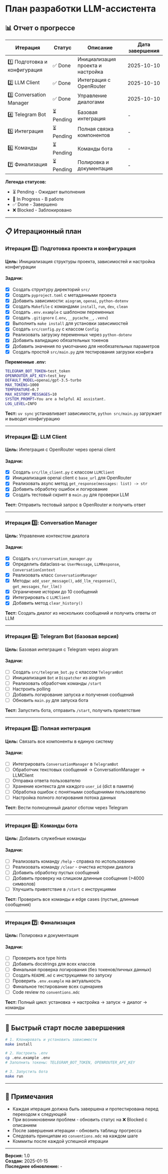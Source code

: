 # План разработки LLM-ассистента

## 📊 Отчет о прогрессе

| Итерация | Статус | Описание | Дата завершения |
|----------|--------|----------|-----------------|
| 1️⃣ Подготовка и конфигурация | ✅ Done | Инициализация проекта и настройка | 2025-10-10 |
| 2️⃣ LLM Client | ✅ Done | Интеграция с OpenRouter | 2025-10-10 |
| 3️⃣ Conversation Manager | ✅ Done | Управление диалогами | 2025-10-10 |
| 4️⃣ Telegram Bot | ⏳ Pending | Базовая интеграция | - |
| 5️⃣ Интеграция | ⏳ Pending | Полная связка компонентов | - |
| 6️⃣ Команды | ⏳ Pending | Команды бота | - |
| 7️⃣ Финализация | ⏳ Pending | Полировка и документация | - |

**Легенда статусов:**
- ⏳ Pending - Ожидает выполнения
- 🔄 In Progress - В работе
- ✅ Done - Завершено
- ❌ Blocked - Заблокировано

---

## 📋 Итерационный план

### Итерация 1️⃣: Подготовка проекта и конфигурация

**Цель:** Инициализация структуры проекта, зависимостей и настройка конфигурации

#### Задачи:
- [x] Создать структуру директорий `src/`
- [x] Создать `pyproject.toml` с метаданными проекта
- [x] Добавить зависимости: `aiogram`, `openai`, `python-dotenv`
- [x] Создать `Makefile` с командами `install`, `run`, `dev`, `clean`
- [x] Создать `.env.example` с шаблоном переменных
- [x] Создать `.gitignore` (`.env`, `__pycache__`, `.venv`)
- [x] Выполнить `make install` для установки зависимостей
- [x] Создать `src/config.py` с классом `Config`
- [x] Реализовать загрузку переменных через `python-dotenv`
- [x] Добавить валидацию обязательных токенов
- [x] Добавить значения по умолчанию для необязательных параметров
- [x] Создать простой `src/main.py` для тестирования загрузки конфига

**Переменные .env:**
```bash
TELEGRAM_BOT_TOKEN=test_token
OPENROUTER_API_KEY=test_key
DEFAULT_MODEL=openai/gpt-3.5-turbo
MAX_TOKENS=1000
TEMPERATURE=0.7
MAX_HISTORY_MESSAGES=10
SYSTEM_PROMPT=You are a helpful AI assistant.
LOG_LEVEL=INFO
```

**Тест:** `uv sync` устанавливает зависимости, `python src/main.py` загружает и выводит конфигурацию

---

### Итерация 2️⃣: LLM Client

**Цель:** Интеграция с OpenRouter через openai client

#### Задачи:
- [x] Создать `src/llm_client.py` с классом `LLMClient`
- [x] Инициализация openai client с `base_url` для OpenRouter
- [x] Реализовать async метод `get_response(messages: list) -> str`
- [x] Добавить обработку ошибок и логирование
- [x] Создать тестовый скрипт в `main.py` для проверки LLM

**Тест:** Отправить тестовый запрос в OpenRouter и получить ответ

---

### Итерация 3️⃣: Conversation Manager

**Цель:** Управление контекстом диалога

#### Задачи:
- [x] Создать `src/conversation_manager.py`
- [x] Определить dataclass-ы: `UserMessage`, `LLMResponse`, `ConversationContext`
- [x] Реализовать класс `ConversationManager`
- [x] Методы: `add_user_message()`, `add_llm_response()`, `get_messages_for_llm()`
- [x] Ограничение истории до 10 сообщений
- [x] Интегрировать с `LLMClient`
- [x] Добавить метод `clear_history()`

**Тест:** Создать диалог из нескольких сообщений и получить ответы от LLM

---

### Итерация 4️⃣: Telegram Bot (базовая версия)

**Цель:** Базовая интеграция с Telegram через aiogram

#### Задачи:
- [ ] Создать `src/telegram_bot.py` с классом `TelegramBot`
- [ ] Инициализация `Bot` и `Dispatcher` из aiogram
- [ ] Реализовать обработчик команды `/start`
- [ ] Настроить polling
- [ ] Добавить логирование запуска и получения сообщений
- [ ] Обновить `main.py` для запуска бота

**Тест:** Запустить бота, отправить `/start`, получить приветствие

---

### Итерация 5️⃣: Полная интеграция

**Цель:** Связать все компоненты в единую систему

#### Задачи:
- [ ] Интегрировать `ConversationManager` в `TelegramBot`
- [ ] Обработчик текстовых сообщений → ConversationManager → LLMClient
- [ ] Отправка ответа пользователю
- [ ] Хранение контекста для каждого `user_id` (dict в памяти)
- [ ] Обработка ошибок с понятными сообщениями пользователю
- [ ] Настройка полного логирования потока данных

**Тест:** Вести полноценный диалог сботом через Telegram

---

### Итерация 6️⃣: Команды бота

**Цель:** Добавить служебные команды

#### Задачи:
- [ ] Реализовать команду `/help` - справка по использованию
- [ ] Реализовать команду `/clear` - очистка истории диалога
- [ ] Добавить обработку пустых сообщений
- [ ] Добавить проверку на слишком длинные сообщения (>4000 символов)
- [ ] Улучшить приветствие в `/start` с инструкциями

**Тест:** Проверить все команды и edge cases (пустые, длинные сообщения)

---

### Итерация 7️⃣: Финализация

**Цель:** Полировка и документация

#### Задачи:
- [ ] Проверить все type hints
- [ ] Добавить docstrings для всех классов
- [ ] Финальная проверка логирования (без токенов/личных данных)
- [ ] Создать `README.md` с инструкциями по запуску
- [ ] Проверить `.env.example` на актуальность
- [ ] Финальное тестирование всех сценариев
- [ ] Code review по `conventions.mdc`

**Тест:** Полный цикл: установка → настройка → запуск → диалог → команды

---

## 🚀 Быстрый старт после завершения

```bash
# 1. Клонировать и установить зависимости
make install

# 2. Настроить .env
cp .env.example .env
# Заполнить токены: TELEGRAM_BOT_TOKEN, OPENROUTER_API_KEY

# 3. Запустить бота
make run
```

---

## 📝 Примечания

- Каждая итерация должна быть завершена и протестирована перед переходом к следующей
- При возникновении проблем - обновить статус на ❌ Blocked с описанием
- После завершения итерации - обновить таблицу прогресса
- Следовать принципам из `conventions.mdc` на каждом шаге
- Коммиты после каждой успешной итерации

---

**Версия:** 1.0  
**Создан:** 2025-01-15  
**Последнее обновление:** -

